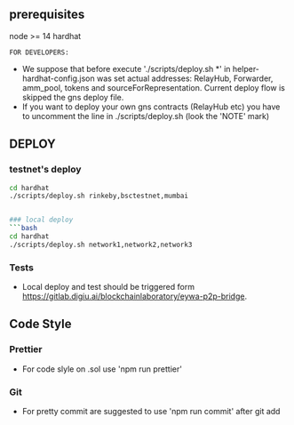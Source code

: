 ## prerequisites
node >= 14
hardhat

`FOR DEVELOPERS:`

- We suppose that before execute './scripts/deploy.sh *' in helper-hardhat-config.json was set actual addresses: RelayHub, Forwarder, amm_pool, tokens and sourceForRepresentation. Current deploy flow is skipped the gns deploy file.
- If you want to deploy your own gns contracts (RelayHub etc) you have to uncomment the line in ./scripts/deploy.sh (look the 'NOTE' mark)

## DEPLOY

### testnet's deploy
```bash
cd hardhat
./scripts/deploy.sh rinkeby,bsctestnet,mumbai


### local deploy
```bash
cd hardhat
./scripts/deploy.sh network1,network2,network3
```

### Tests

- Local deploy and test should be triggered form https://gitlab.digiu.ai/blockchainlaboratory/eywa-p2p-bridge.

## Code Style

### Prettier

- For code slyle on .sol use 'npm run prettier'

### Git

- For pretty commit are suggested to use 'npm run commit' after git add

